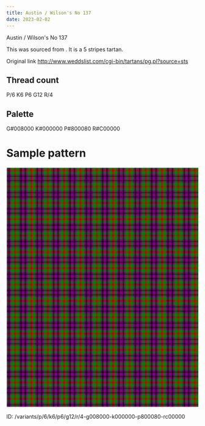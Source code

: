 ```yaml
---
title: Austin / Wilson's No 137
date: 2023-02-02
---
```

Austin / Wilson's No 137

This was sourced from <no value>.  It is a 5 stripes tartan.

Original link http://www.weddslist.com/cgi-bin/tartans/pg.pl?source=sts

## Thread count
P/6 K6 P6 G12 R/4

## Palette
G#008000 K#000000 P#800080 R#C00000

# Sample pattern

![Tartan detail](tartan.png "P/6 K6 P6 G12 R/4 tartan")

ID: /variants/p/6/k6/p6/g12/r/4-g008000-k000000-p800080-rc00000